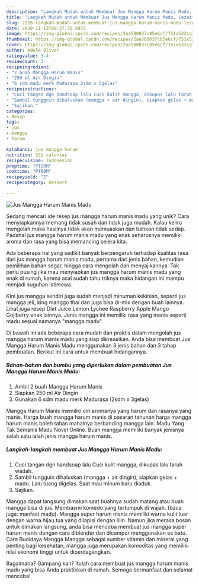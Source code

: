 ```yaml
---
description: "Langkah Mudah untuk Membuat Jus Mangga Harum Manis Madu, Lezat"
title: "Langkah Mudah untuk Membuat Jus Mangga Harum Manis Madu, Lezat"
slug: 2226-langkah-mudah-untuk-membuat-jus-mangga-harum-manis-madu-lezat
date: 2020-11-13T09:37:35.597Z
image: https://img-global.cpcdn.com/recipes/2aa580037c85e6cf/751x532cq70/jus-mangga-harum-manis-madu-foto-resep-utama.jpg
thumbnail: https://img-global.cpcdn.com/recipes/2aa580037c85e6cf/751x532cq70/jus-mangga-harum-manis-madu-foto-resep-utama.jpg
cover: https://img-global.cpcdn.com/recipes/2aa580037c85e6cf/751x532cq70/jus-mangga-harum-manis-madu-foto-resep-utama.jpg
author: Adele Oliver
ratingvalue: 3.4
reviewcount: 3
recipeingredient:
- "2 buah Mangga Harum Manis"
- "250 ml Air Dingin"
- "6 sdm madu merk Madurasa 2sdm x 3gelas"
recipeinstructions:
- "Cuci tangan dgn handsoap lalu Cuci kulit mangga, dikupas lalu taruh wadah."
- "Sambil tungguin dihaluskan (mangga + air dingin), siapkan gelas + madu. Lalu tuang digelas. Saat mau minum baru diaduk."
- "Sajikan."
categories:
- Resep
tags:
- jus
- mangga
- harum

katakunci: jus mangga harum 
nutrition: 251 calories
recipecuisine: Indonesian
preptime: "PT20M"
cooktime: "PT60M"
recipeyield: "2"
recipecategory: Dessert

---
```



![Jus Mangga Harum Manis Madu](https://img-global.cpcdn.com/recipes/2aa580037c85e6cf/751x532cq70/jus-mangga-harum-manis-madu-foto-resep-utama.jpg)

Sedang mencari ide resep jus mangga harum manis madu yang unik? Cara menyiapkannya memang tidak susah dan tidak juga mudah. Kalau keliru mengolah maka hasilnya tidak akan memuaskan dan bahkan tidak sedap. Padahal jus mangga harum manis madu yang enak seharusnya memiliki aroma dan rasa yang bisa memancing selera kita.

Ada beberapa hal yang sedikit banyak berpengaruh terhadap kualitas rasa dari jus mangga harum manis madu, pertama dari jenis bahan, kemudian pemilihan bahan segar, hingga cara mengolah dan menyajikannya. Tak perlu pusing jika mau menyiapkan jus mangga harum manis madu yang enak di rumah, karena asal sudah tahu triknya maka hidangan ini mampu menjadi suguhan istimewa.

Kini jus mangga sendiri juga sudah menjadi minuman kekinian, seperti jus mangga jeli, king manggo thai dan juga bisa di-mix dengan buah lainnya. Lihat juga resep Diet Juice Lemon Lychee Raspberry Apple Mango Gojiberry enak lainnya. Jenis mangga ini memiliki rasa yang manis seperti madu sesuai namanya &#34;mangga madu&#34;.


Di bawah ini ada beberapa cara mudah dan praktis dalam mengolah jus mangga harum manis madu yang siap dikreasikan. Anda bisa membuat Jus Mangga Harum Manis Madu menggunakan 3 jenis bahan dan 3 tahap pembuatan. Berikut ini cara untuk membuat hidangannya.

<!--inarticleads1-->

##### Bahan-bahan dan bumbu yang diperlukan dalam pembuatan Jus Mangga Harum Manis Madu:

1. Ambil 2 buah Mangga Harum Manis
1. Siapkan 250 ml Air Dingin
1. Gunakan 6 sdm madu merk Madurasa (2sdm x 3gelas)


Mangga Harum Manis memiliki ciri aromanya yang harum dan rasanya yang manis. Harga buah mangga harum manis di pasaran tahunan harga mangga harum manis boleh tahan mahalnya berbanding mangga lain. Madu Yang Tak Semanis Madu Novel Online. Buah mangga memiliki banyak jenisnya salah satu ialah jenis mangga harum manis. 

<!--inarticleads2-->

##### Langkah-langkah membuat Jus Mangga Harum Manis Madu:

1. Cuci tangan dgn handsoap lalu Cuci kulit mangga, dikupas lalu taruh wadah.
1. Sambil tungguin dihaluskan (mangga + air dingin), siapkan gelas + madu. Lalu tuang digelas. Saat mau minum baru diaduk.
1. Sajikan.


Mangga dapat langsung dimakan saat buahnya sudah matang atau buah mangga bisa di jus. Membasmi komedo yang tertumpuk di wajah. (baca juga: manfaat madu). Mangga super harum manis memiliki warna kulit luar dengan warna hijau tua yang dilapisi dengan lilin. Namun jika merasa bosan untuk dimakan langsung, anda bisa mencoba membuat jus mangga super harum manis dengan cara diblender dan dicampur menggunakan es batu. Cara Budidaya Mangga Mangga sebagai sumber vitamin dan mineral yang penting bagi kesehatan, mangga juga merupakan komoditas yang memiliki nilai ekonomi tinggi untuk diperdagangkan. 

Bagaimana? Gampang kan? Itulah cara membuat jus mangga harum manis madu yang bisa Anda praktikkan di rumah. Semoga bermanfaat dan selamat mencoba!
